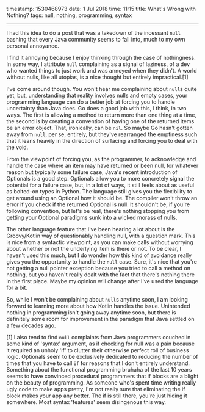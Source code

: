timestamp: 1530468973
date: 1 Jul 2018
time: 11:15
title: What's Wrong with Nothing?
tags: null, nothing, programming, syntax

---

I had this idea to do a post that was a takedown of the incessant `null` bashing that every Java community seems to fall into, much to my own personal annoyance.

I find it annoying because I enjoy thinking through the case of nothingness. In some way, I attribute `null` complaining as a signal of laziness, of a dev who wanted things to just work and was annoyed when they didn't. A world without nulls, like all utopias, is a nice thought but entirely impractical.[1]

I've come around though. You won't hear me complaining about `null`s quite yet, but, understanding that reality involves nulls and empty cases, your programming language can do a better job at forcing you to handle uncertainty than Java does. Go does a good job with this, I think, in two ways. The first is allowing a method to return more than one thing at a time, the second is by creating a convention of having one of the returned items be an error object.  That, ironically, can be `nil`. So maybe Go hasn't gotten away from `null`, per se, entirely, but they've rearranged the emptiness such that it leans heavily in the direction of surfacing and forcing you to deal with the void.

From the viewpoint of forcing you, as the programmer, to acknowledge and handle the case where an item may have returned or been null, for whatever reason but typically some failure case, Java's recent introduction of Optionals is a good step. Optionals allow you to more concretely signal the potential for a failure case, but, in a lot of ways, it still feels about as useful as bolted-on types in Python.  The language still gives you the flexibility to get around using an Optional how it should be. The compiler won't throw an error if you check if the returned Optional is null. It shouldn't be, if you're following convention, but let's be real, there's nothing stopping you from getting your Optional paradigms sunk into a wicked morass of nulls.

The other language feature that I've been hearing a lot about is the Groovy/Kotlin way of questionably handling null, with a question mark. This is nice from a syntactic viewpoint, as you can make calls without worrying about whether or not the underlying item is there or not. To be clear, I haven't used this much, but I do wonder how this kind of avoidance really gives you the opportunity to handle the `null` case. Sure, it's nice that you're not getting a null pointer exception because you tried to call a method on nothing, but you haven't really dealt with the fact that there's nothing there in the first place. Maybe my opinion will change after I've used the language for a bit.

So, while I won't be complaining about `null`s anytime soon, I am looking forward to learning more about how Kotlin handles the issue. Unintended nothing in programming isn't going away anytime soon, but there is definitely some room for improvement in the paradigm that Java settled on a few decades ago.


[1] I also tend to find `null` complaints from Java programmers couched in some kind of 'syntax' argument, as if checking for null was a pain because it required an unholy 'if' to clutter their otherwise perfect roll of business logic. Optionals seem to be exclusively dedicated to reducing the number of times that you have to call `if` for reasons that I don't entirely understand. Something about the functional programming bruhaha of the last 10 years seems to have convinced procedural programmers that if blocks are a blight on the beauty of programming. As someone who's spent time writing really ugly code to make apps pretty, I'm not really sure that eliminating the if block makes your app any better. The if is still there, you're just hiding it somewhere. Most syntax 'features' seem disingenous this way.
